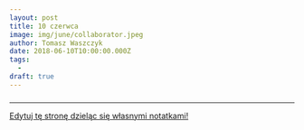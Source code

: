 ```yaml
---
layout: post
title: 10 czerwca
image: img/june/collaborator.jpeg
author: Tomasz Waszczyk
date: 2018-06-10T10:00:00.000Z
tags:
  - 
draft: true
---
```


### 

---

<a href="https://github.com/TomaszWaszczyk/historia.waszczyk.com/edit/master/src/content/june-10.md" target="_blank">Edytuj tę stronę dzieląc się własnymi notatkami!</a>

